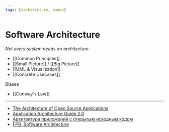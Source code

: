 ```yaml
---
tags: [architecture, index]
---
```


# Software Architecture

*Not every system needs an architecture*

- [[Common Principles]]
- [[Small Picture]] / [[Big Picture]]
- [[UML & Visualization]]
- [[Concrete Usecases]]

Biases

- [[Conway's Law]]

---

- [The Architecture of Open Source Applications](https://aosabook.org/en/index.html)
- [Application Architecture Guide 2.0](https://archive.codeplex.com/?p=AppArchGuide)
- [Архитектура приложений с открытым исходным кодом](http://rus-linux.net/MyLDP/BOOKS/Architecture-Open-Source-Applications/index.html)
- [FPB, Software Architecture](https://github.com/EbookFoundation/free-programming-books/blob/master/free-programming-books.md#software-architecture)




